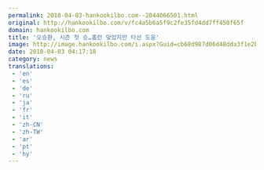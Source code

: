 ```yaml
---
permalink: 2018-04-03-hankookilbo.com--2044066501.html
original: http://hankookilbo.com/v/fc4a5b6a5f9c2fe35fd4dd7ff450f65f
domain: hankookilbo.com
title: '오승환, 시즌 첫 승…홈런 맞았지만 타선 도움'
image: http://image.hankookilbo.com/i.aspx?Guid=cb68d987d06d48dda3f1e2beb26afd4d&Month=HKSports&size=980
date: 2018-04-03 04:17:18
category: news
translations: 
 - 'en'
 - 'es'
 - 'de'
 - 'ru'
 - 'ja'
 - 'fr'
 - 'it'
 - 'zh-CN'
 - 'zh-TW'
 - 'ar'
 - 'pt'
 - 'hy'
---
```


